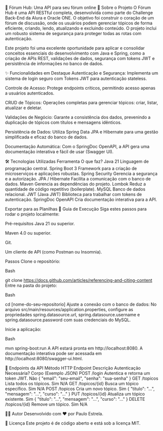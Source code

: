 🚀 Fórum Hub: Uma API para seu fórum online
📖 Sobre o Projeto
O Fórum Hub é uma API RESTful completa, desenvolvida como parte do Challenge Back-End da Alura e Oracle ONE. O objetivo foi construir o coração de um fórum de discussão, onde os usuários podem gerenciar tópicos de forma eficiente, criando, lendo, atualizando e excluindo conteúdo. O projeto inclui um robusto sistema de segurança para proteger todas as rotas com autenticação.

Este projeto foi uma excelente oportunidade para aplicar e consolidar conceitos essenciais do desenvolvimento com Java e Spring, como a criação de APIs REST, validações de dados, segurança com tokens JWT e persistência de informações no banco de dados.

✨ Funcionalidades em Destaque
Autenticação e Segurança: Implementa um sistema de login seguro com Tokens JWT para autenticação stateless.

Controle de Acesso: Protege endpoints críticos, permitindo acesso apenas a usuários autenticados.

CRUD de Tópicos: Operações completas para gerenciar tópicos: criar, listar, atualizar e deletar.

Validações de Negócio: Garante a consistência dos dados, prevenindo a duplicação de tópicos com títulos e mensagens idênticos.

Persistência de Dados: Utiliza Spring Data JPA e Hibernate para uma gestão simplificada e eficaz do banco de dados.

Documentação Automática: Com o SpringDoc OpenAPI, a API gera uma documentação interativa e fácil de usar (Swagger UI).

🛠️ Tecnologias Utilizadas
Ferramenta	O que faz?
Java 21	Linguagem de programação central.
Spring Boot 3	Framework para a criação de microserviços e aplicações robustas.
Spring Security	Gerencia a segurança e a autorização.
JPA / Hibernate	Facilita a comunicação com o banco de dados.
Maven	Gerencia as dependências do projeto.
Lombok	Reduz a quantidade de código repetitivo (boilerplate).
MySQL	Banco de dados relacional.
JWT (Java JWT)	Biblioteca para trabalhar com tokens de autenticação.
SpringDoc OpenAPI	Cria documentação interativa para a API.

Exportar para as Planilhas
🚀 Guia de Execução
Siga estes passos para rodar o projeto localmente:

Pré-requisitos
Java 21 ou superior.

Maven 4.0 ou superior.

Git.

Um cliente de API (como Postman ou Insomnia).

Passos
Clone o repositório:

Bash

git clone https://docs.github.com/articles/referencing-and-citing-content
Entre na pasta do projeto:

Bash

cd [nome-do-seu-repositorio]
Ajuste a conexão com o banco de dados:
No arquivo src/main/resources/application.properties, configure as propriedades spring.datasource.url, spring.datasource.username e spring.datasource.password com suas credenciais do MySQL.

Inicie a aplicação:

Bash

mvn spring-boot:run
A API estará pronta em http://localhost:8080. A documentação interativa pode ser acessada em http://localhost:8080/swagger-ui.html.

📄 Endpoints da API
Método HTTP	Endpoint	Descrição	Autenticação Necessária?	Corpo (Exemplo JSON)
POST	/login	Autentica e retorna um token JWT.	Não	{ "email": "seu-email", "senha": "sua-senha" }
GET	/topicos	Lista todos os tópicos.	Sim	N/A
GET	/topicos/{id}	Busca um tópico específico.	Sim	N/A
POST	/topicos	Cria um novo tópico.	Sim	{ "titulo": "...", "mensagem": "...", "curso": "..." }
PUT	/topicos/{id}	Atualiza um tópico existente.	Sim	{ "titulo": "...", "mensagem": "...", "curso": "..." }
DELETE	/topicos/{id}	Remove um tópico.	Sim	N/A

👨‍💻 Autor
Desenvolvido com ❤️ por Paulo Estrela.

📜 Licença
Este projeto é de código aberto e está sob a licença MIT.
